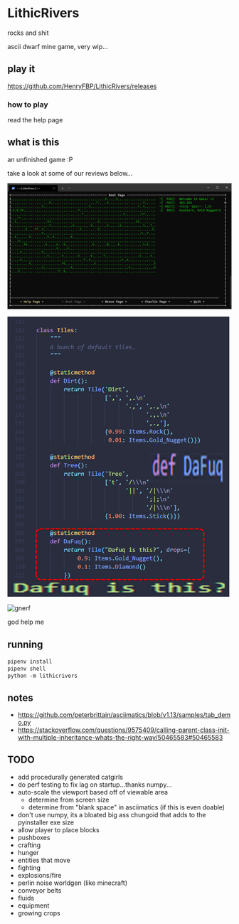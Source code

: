 # LithicRivers

rocks and shit

ascii dwarf mine game, very wip...

## play it

<https://github.com/HenryFBP/LithicRivers/releases>

### how to play

read the help page

## what is this

an unfinished game :P

take a look at some of our reviews below...

![actual screenshot](/media/screenshot.png)

![why do we exist...just to suffer...?](/media/dafuq.png)

![gnerf](http://images3.memedroid.com/images/UPLOADED727/5c1d01829c2ff.jpeg)

god help me

## running

    pipenv install
    pipenv shell
    python -m lithicrivers

## notes

- https://github.com/peterbrittain/asciimatics/blob/v1.13/samples/tab_demo.py
- https://stackoverflow.com/questions/9575409/calling-parent-class-init-with-multiple-inheritance-whats-the-right-way/50465583#50465583

## TODO

- add procedurally generated catgirls
- do perf testing to fix lag on startup...thanks numpy...
- auto-scale the viewport based off of viewable area
    - determine from screen size
    - determine from "blank space" in asciimatics (if this is even doable)
- don't use numpy, its a bloated big ass chungoid that adds to the pyinstaller exe size
- allow player to place blocks
- pushboxes
- crafting
- hunger
- entities that move
- fighting
- explosions/fire
- perlin noise worldgen (like minecraft)
- conveyor belts
- fluids
- equipment
- growing crops